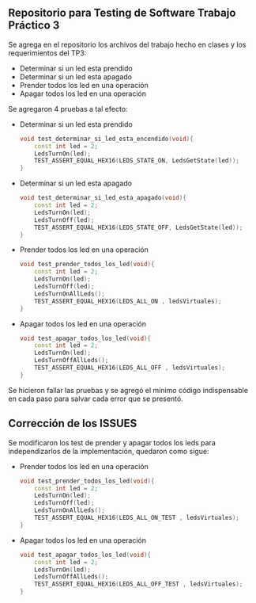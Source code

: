 ## Repositorio para Testing de Software Trabajo Práctico 3

Se agrega en el repositorio los archivos del trabajo hecho en clases y los requerimientos del TP3:
- Determinar si un led esta prendido
- Determinar si un led esta apagado
- Prender todos los led en una operación
- Apagar todos los led en una operación

Se agregaron 4 pruebas a tal efecto:

- Determinar si un led esta prendido
    ```c++
    void test_determinar_si_led_esta_encendido(void){
        const int led = 2;
        LedsTurnOn(led);
        TEST_ASSERT_EQUAL_HEX16(LEDS_STATE_ON, LedsGetState(led));
    }
    ```

- Determinar si un led esta apagado
    ```c++
    void test_determinar_si_led_esta_apagado(void){
        const int led = 2;
        LedsTurnOn(led);
        LedsTurnOff(led);
        TEST_ASSERT_EQUAL_HEX16(LEDS_STATE_OFF, LedsGetState(led));
    }
    ```

- Prender todos los led en una operación
    ```c++
    void test_prender_todos_los_led(void){
        const int led = 2;
        LedsTurnOn(led);
        LedsTurnOff(led);
        LedsTurnOnAllLeds();
        TEST_ASSERT_EQUAL_HEX16(LEDS_ALL_ON , ledsVirtuales);
    }
    ```

- Apagar todos los led en una operación
    ```c++
    void test_apagar_todos_los_led(void){
        const int led = 2;
        LedsTurnOn(led);
        LedsTurnOffAllLeds();
        TEST_ASSERT_EQUAL_HEX16(LEDS_ALL_OFF , ledsVirtuales);
    }
    ```

Se hicieron fallar las pruebas y se agregó el mínimo código indispensable en cada paso para salvar cada error que se presentó.

## Corrección de los ISSUES

Se modificaron los test de prender y apagar todos los leds para independizarlos de la implementación, quedaron como sigue:

- Prender todos los led en una operación
    ```c++
    void test_prender_todos_los_led(void){
        const int led = 2;
        LedsTurnOn(led);
        LedsTurnOff(led);
        LedsTurnOnAllLeds();
        TEST_ASSERT_EQUAL_HEX16(LEDS_ALL_ON_TEST , ledsVirtuales);
    }
    ```

- Apagar todos los led en una operación
    ```c++
    void test_apagar_todos_los_led(void){
        const int led = 2;
        LedsTurnOn(led);
        LedsTurnOffAllLeds();
        TEST_ASSERT_EQUAL_HEX16(LEDS_ALL_OFF_TEST , ledsVirtuales);
    }
    ```





